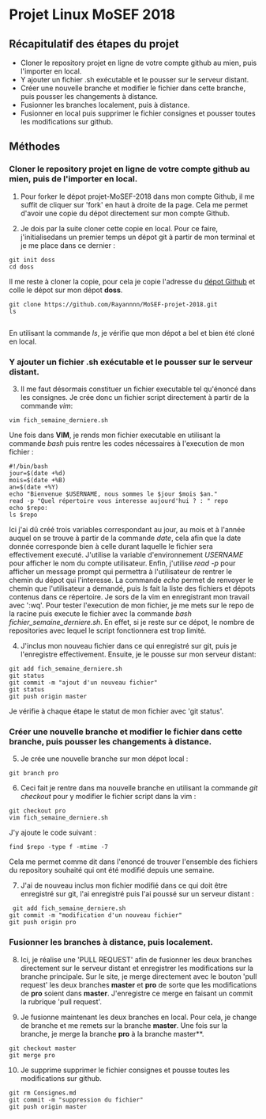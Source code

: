 # Projet Linux MoSEF 2018

## Récapitulatif des étapes du projet
- Cloner le repository projet en ligne de votre compte github au mien, puis l'importer en local.
- Y ajouter un fichier .sh exécutable et le pousser sur le serveur distant.
- Créer une nouvelle branche et modifier le fichier dans cette branche, puis pousser les changements à distance.
- Fusionner les branches localement, puis à distance.
- Fusionner en local puis supprimer le fichier consignes et pousser toutes les modifications sur github.

## Méthodes

### Cloner le repository projet en ligne de votre compte github au mien, puis de l'importer en local.

1. Pour forker le dépot projet-MoSEF-2018 dans mon compte Github, il me suffit
de cliquer sur 'fork' en haut à droite de la page. Cela me permet d'avoir une copie du dépot directement sur mon compte Github.

2. Je dois par la suite cloner cette copie en local. Pour ce faire, j'initialisedans un premier temps un dépot git à partir de mon terminal et je me place dans ce dernier :

```
git init doss
cd doss
``` 
Il me reste à cloner la copie, pour cela je copie l'adresse du [dépot Github](https://github.com/Rayannnn/MoSEF-projet-2018.git) et colle le dépot sur mon dépot **doss**.

```
git clone https://github.com/Rayannnn/MoSEF-projet-2018.git
ls
 
``` 
En utilisant la commande *ls*, je vérifie que mon dépot a bel et bien été cloné en local. 

### Y ajouter un fichier .sh exécutable et le pousser sur le serveur distant.

3. Il me faut désormais constituer un fichier executable tel qu'énoncé dans les consignes. Je crée donc un fichier script  directement à partir de la commande *vim*:

```
vim fich_semaine_derniere.sh

```
Une fois dans **VIM**, je rends mon fichier executable en utilisant la commande *bash* puis rentre les codes nécessaires à l'execution de mon fichier :

```
#!/bin/bash
jour=$(date +%d)
mois=$(date +%B)
an=$(date +%Y)
echo "Bienvenue $USERNAME, nous sommes le $jour $mois $an."
read -p "Quel répertoire vous interesse aujourd'hui ? : " repo
echo $repo:
ls $repo
```

Ici j'ai dû créé trois variables correspondant au jour, au mois et à l'année auquel on se trouve à partir de la commande *date*,
cela afin que la date donnée corresponde bien à celle durant laquelle le fichier sera effectivement executé.
J'utilise la variable d'environnement *USERNAME* pour afficher le nom du compte utilisateur. 
Enfin, j'utilise *read -p* pour afficher un message prompt qui permettra à l'utilisateur de rentrer le chemin du dépot qui l'interesse. 
La commande *echo* permet de renvoyer le chemin que l'utilisateur a demandé, puis *ls* fait la liste des fichiers et dépots contenus 
dans ce répertoire.  Je sors de la vim en enregistrant mon travail avec ':wq'. Pour tester l'execution de mon fichier, je me mets
sur le repo de la racine puis execute le fichier avec la commande *bash fichier_semaine_derniere.sh*. En effet, si je reste sur ce dépot, 
le nombre de repositories avec lequel le script fonctionnera est trop limité.  


4. J'inclus mon nouveau fichier dans ce qui enregistré sur git, puis je l'enregistre effectivement. Ensuite, je le pousse sur mon serveur distant: 

```
git add fich_semaine_derniere.sh
git status
git commit -m "ajout d'un nouveau fichier"
git status
git push origin master

```
Je vérifie à chaque étape le statut de mon fichier avec 'git status'.

### Créer une nouvelle branche et modifier le fichier dans cette branche, puis pousser les changements à distance.

5. Je crée une nouvelle branche sur mon dépot local :

```
git branch pro

```
6. Ceci fait je rentre dans ma nouvelle branche en utilisant la commande *git checkout* pour y modifier le fichier script dans la vim :

```
git checkout pro
vim fich_semaine_derniere.sh

``` 

J'y ajoute le code suivant :

```
find $repo -type f -mtime -7

```
Cela me permet comme dit dans l'enoncé de trouver l'ensemble des fichiers du repository souhaité qui ont été modifié depuis une semaine.

7. J'ai de nouveau inclus mon fichier modifié dans ce qui doit être enregistré sur git, l'ai enregistré puis l'ai poussé sur un serveur distant :

```
 git add fich_semaine_derniere.sh
git commit -m "modification d'un nouveau fichier"
git push origin pro

```
### Fusionner les branches à distance, puis localement.

8. Ici, je réalise une 'PULL REQUEST' afin de fusionner les deux branches directement sur le serveur distant et enregistrer les modifications sur la branche principale. 
Sur le site, je merge directement avec le bouton 'pull request' les deux branches **master** et **pro** de sorte que les modifications de **pro** soient dans **master**.
J'enregistre ce merge en faisant un commit la rubrique 'pull request'.

9. Je fusionne maintenant les deux branches en local. Pour cela, je change de branche et me remets sur la branche **master**.
Une fois sur la branche, je merge la branche **pro** à la branche master**.
```
git checkout master
git merge pro

```

10. Je supprime supprimer le fichier consignes et pousse toutes les modifications sur github.

```
git rm Consignes.md
git commit -m "suppression du fichier"
git push origin master

```
